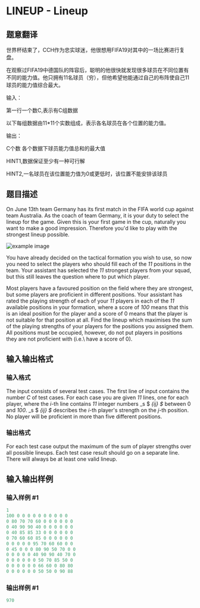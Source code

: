 # LINEUP - Lineup

## 题意翻译

世界杯结束了，CCH作为忠实球迷，他很想用FIFA19对其中的一场比赛进行复盘。

在观察过FIFA19中德国队的阵容后，聪明的他很快就发现很多球员在不同位置有不同的能力值。他只拥有11名球员（穷），但他希望他能通过自己的布阵使自己11球员的能力值综合最大。

输入：

第一行一个数C,表示有C组数据

以下每组数据由11*11个实数组成，表示各名球员在各个位置的能力值。

输出：

C个数 各个数据下球员能力值总和的最大值

HINT1,数据保证至少有一种可行解

HINT2,一名球员在该位置能力值为0或更低时，该位置不能安排该球员

## 题目描述

On June 13th team Germany has its first match in the FIFA world cup against team Australia. As the coach of team Germany, it is your duty to select the lineup for the game. Given this is your first game in the cup, naturally you want to make a good impression. Therefore you'd like to play with the strongest lineup possible.

![example image](https://cdn.luogu.com.cn/upload/vjudge_pic/SP6828/6365b0697fd54b0959c866fa1ef6d71053a36d5b.png)

You have already decided on the tactical formation you wish to use, so now you need to select the players who should fill each of the _11_ positions in the team. Your assistant has selected the _11_ strongest players from your squad, but this still leaves the question where to put which player.

Most players have a favoured position on the field where they are strongest, but some players are proficient in different positions. Your assistant has rated the playing strength of each of your _11_ players in each of the _11_ available positions in your formation, where a score of _100_ means that this is an ideal position for the player and a score of 0 means that the player is not suitable for that position at all. Find the lineup which maximises the sum of the playing strengths of your players for the positions you assigned them. All positions must be occupied, however, do not put players in positions they are not proficient with (i.e.\\ have a score of 0).

## 输入输出格式

### 输入格式

The input consists of several test cases. The first line of input contains the number _C_ of test cases. For each case you are given _11_ lines, one for each player, where the _i_-th line contains _11_ integer numbers _s $ _{ij} $_ between 0 and _100_. _s $ _{ij} $_ describes the _i_-th player's strength on the _j_-th position. No player will be proficient in more than five different positions.

### 输出格式

For each test case output the maximum of the sum of player strengths over all possible lineups. Each test case result should go on a separate line. There will always be at least one valid lineup.

## 输入输出样例

### 输入样例 #1

```cpp
1
100 0 0 0 0 0 0 0 0 0 0
0 80 70 70 60 0 0 0 0 0 0
0 40 90 90 40 0 0 0 0 0 0
0 40 85 85 33 0 0 0 0 0 0
0 70 60 60 85 0 0 0 0 0 0
0 0 0 0 0 95 70 60 60 0 0
0 45 0 0 0 80 90 50 70 0 0
0 0 0 0 0 40 90 90 40 70 0
0 0 0 0 0 0 50 70 85 50 0
0 0 0 0 0 0 66 60 0 80 80
0 0 0 0 0 0 50 50 0 90 88
```


### 输出样例 #1

```cpp
970
```


